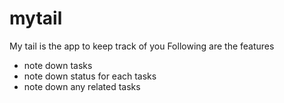 # mytail
My tail is the app to keep track of you 
Following are the features
- note down tasks
- note down status for each tasks
- note down any related tasks
